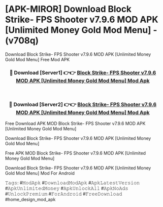 # [APK-MIROR] Download Block Strike- FPS Shooter v7.9.6 MOD APK [Unlimited Money Gold Mod Menu] - (v708q)
Download Block Strike- FPS Shooter v7.9.6 MOD APK [Unlimited Money Gold Mod Menu] Free Mod APK

<div align="center">
<h3>🔴 Download [Server1] 👉👉 <a href="https://apk-comot.site?title=Block_Strike-_FPS_Shooter_v7.9.6_MOD_APK_[Unlimited_Money_Gold_Mod_Menu]">Block Strike- FPS Shooter v7.9.6 MOD APK [Unlimited Money Gold Mod Menu] Mod Apk</a></h3><br>

<h3>🔴 Download [Server2] 👉👉 <a href="https://apk-comot.site?title=Block_Strike-_FPS_Shooter_v7.9.6_MOD_APK_[Unlimited_Money_Gold_Mod_Menu]">Block Strike- FPS Shooter v7.9.6 MOD APK [Unlimited Money Gold Mod Menu] Mod Apk</a></h3>
</div>


Free Download APK MOD Block Strike- FPS Shooter v7.9.6 MOD APK [Unlimited Money Gold Mod Menu]

Download Block Strike- FPS Shooter v7.9.6 MOD APK [Unlimited Money Gold Mod Menu] 

Free APK MOD Block Strike- FPS Shooter v7.9.6 MOD APK [Unlimited Money Gold Mod Menu] 

Download Block Strike- FPS Shooter v7.9.6 MOD APK [Unlimited Money Gold Mod Menu] Mod For Android

𝚃𝚊𝚐𝚜: #𝙼𝚘𝚍𝙰𝚙𝚔 #𝙳𝚘𝚠𝚗𝚕𝚘𝚊𝚍𝙼𝚘𝚍𝙰𝚙𝚔 #𝙰𝚙𝚔𝙻𝚊𝚝𝚎𝚜𝚝𝚅𝚎𝚛𝚜𝚒𝚘𝚗 #𝙰𝚙𝚔𝚄𝚗𝚕𝚒𝚖𝚒𝚝𝚎𝚍𝙼𝚘𝚗𝚎𝚢 #𝙰𝚙𝚔𝚄𝚗𝚕𝚘𝚌𝚔𝙰𝚕𝚕 #𝙰𝚙𝚔𝙽𝚘𝙰𝚍𝚜 #𝚄𝚗𝚕𝚘𝚌𝚔𝙿𝚛𝚎𝚖𝚒𝚞𝚖 #𝙵𝚘𝚛𝙰𝚗𝚍𝚛𝚘𝚒𝚍 #𝙵𝚛𝚎𝚎𝙳𝚘𝚠𝚗𝚕𝚘𝚊𝚍 #home_design_mod_apk